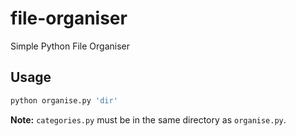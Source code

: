 # file-organiser
Simple Python File Organiser

## Usage
```python
python organise.py 'dir'
```
**Note:** ```categories.py``` must be in the same directory as ```organise.py```.
